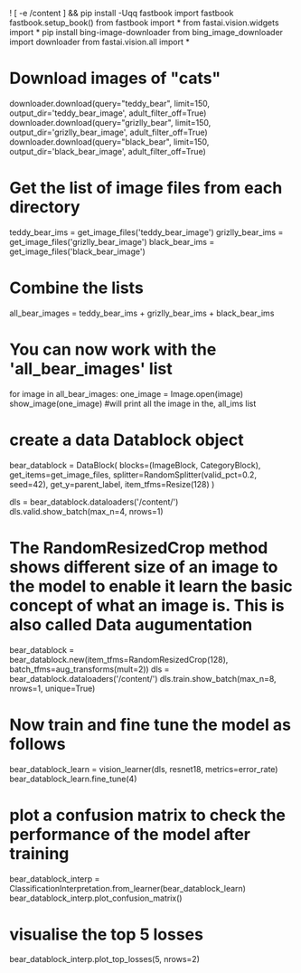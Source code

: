 
! [ -e /content ] && pip install -Uqq fastbook
import fastbook
fastbook.setup_book()
from fastbook import *
from fastai.vision.widgets import *
pip install bing-image-downloader
from bing_image_downloader import downloader
from fastai.vision.all import *

# Download images of "cats"
downloader.download(query="teddy_bear", limit=150, output_dir='teddy_bear_image', adult_filter_off=True)
downloader.download(query="grizlly_bear", limit=150, output_dir='grizlly_bear_image', adult_filter_off=True)
downloader.download(query="black_bear", limit=150, output_dir='black_bear_image', adult_filter_off=True)


# Get the list of image files from each directory
teddy_bear_ims = get_image_files('teddy_bear_image')
grizlly_bear_ims = get_image_files('grizlly_bear_image')
black_bear_ims = get_image_files('black_bear_image')

# Combine the lists
all_bear_images = teddy_bear_ims + grizlly_bear_ims + black_bear_ims

# You can now work with the 'all_bear_images' list
for image in all_bear_images:
      one_image = Image.open(image)
      show_image(one_image)     #will print all the image in the, all_ims list

# create a data Datablock object 
bear_datablock = DataBlock(
    blocks=(ImageBlock, CategoryBlock),
    get_items=get_image_files,
    splitter=RandomSplitter(valid_pct=0.2, seed=42),
    get_y=parent_label,
    item_tfms=Resize(128)
)

dls = bear_datablock.dataloaders('/content/')
dls.valid.show_batch(max_n=4, nrows=1)

# The RandomResizedCrop method shows different size of an image to the model to enable it learn the basic concept of what an image is. This is also called Data augumentation
bear_datablock = bear_datablock.new(item_tfms=RandomResizedCrop(128),  batch_tfms=aug_transforms(mult=2))
dls = bear_datablock.dataloaders('/content/')
dls.train.show_batch(max_n=8, nrows=1, unique=True)

# Now train and fine tune the model as follows
bear_datablock_learn = vision_learner(dls, resnet18, metrics=error_rate)
bear_datablock_learn.fine_tune(4)

# plot a confusion matrix to check the performance of the model after training
bear_datablock_interp = ClassificationInterpretation.from_learner(bear_datablock_learn)
bear_datablock_interp.plot_confusion_matrix()
# visualise the top 5 losses
bear_datablock_interp.plot_top_losses(5, nrows=2)

